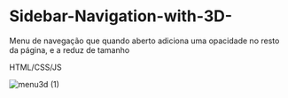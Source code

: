 # Sidebar-Navigation-with-3D-
Menu de navegação que quando aberto adiciona uma opacidade no resto da página, e a reduz de tamanho

HTML/CSS/JS

![menu3d (1)](https://user-images.githubusercontent.com/46541402/80156919-6f2f0900-859b-11ea-8dc3-b96a048f9d38.gif)
